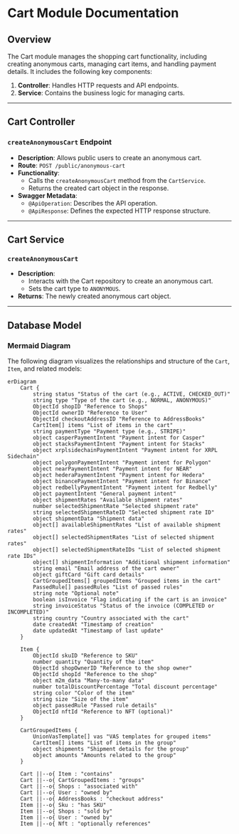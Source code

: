 # Cart Module Documentation

## Overview

The Cart module manages the shopping cart functionality, including creating anonymous carts, managing cart items, and handling payment details. It includes the following key components:

1. **Controller**: Handles HTTP requests and API endpoints.
2. **Service**: Contains the business logic for managing carts.

---

## Cart Controller

### `createAnonymousCart` Endpoint

- **Description**: Allows public users to create an anonymous cart.
- **Route**: `POST /public/anonymous-cart`
- **Functionality**:
  - Calls the `createAnonymousCart` method from the `CartService`.
  - Returns the created cart object in the response.
- **Swagger Metadata**:
  - `@ApiOperation`: Describes the API operation.
  - `@ApiResponse`: Defines the expected HTTP response structure.

---

## Cart Service

### `createAnonymousCart`

- **Description**: 
  - Interacts with the Cart repository to create an anonymous cart.
  - Sets the cart type to `ANONYMOUS`.
- **Returns**: The newly created anonymous cart object.

---

## Database Model

### Mermaid Diagram

The following diagram visualizes the relationships and structure of the `Cart`, `Item`, and related models:

```mermaid
erDiagram
    Cart {
        string status "Status of the cart (e.g., ACTIVE, CHECKED_OUT)"
        string type "Type of the cart (e.g., NORMAL, ANONYMOUS)"
        ObjectId shopID "Reference to Shops"
        ObjectId ownerID "Reference to User"
        ObjectId checkoutAddressID "Reference to AddressBooks"
        CartItem[] items "List of items in the cart"
        string paymentType "Payment type (e.g., STRIPE)"
        object casperPaymentIntent "Payment intent for Casper"
        object stacksPaymentIntent "Payment intent for Stacks"
        object xrplsidechainPaymentIntent "Payment intent for XRPL Sidechain"
        object polygonPaymentIntent "Payment intent for Polygon"
        object nearPaymentIntent "Payment intent for NEAR"
        object hederaPaymentIntent "Payment intent for Hedera"
        object binancePaymentIntent "Payment intent for Binance"
        object redbellyPaymentIntent "Payment intent for Redbelly"
        object paymentIntent "General payment intent"
        object shipmentRates "Available shipment rates"
        number selectedShipmentRate "Selected shipment rate"
        string selectedShipmentRateID "Selected shipment rate ID"
        object shipmentData "Shipment data"
        object[] availableShipmentRates "List of available shipment rates"
        object[] selectedShipmentRates "List of selected shipment rates"
        object[] selectedShipmentRateIDs "List of selected shipment rate IDs"
        object[] shipmentInformation "Additional shipment information"
        string email "Email address of the cart owner"
        object giftCard "Gift card details"
        CartGroupedItems[] groupedItems "Grouped items in the cart"
        PassedRule[] passedRules "List of passed rules"
        string note "Optional note"
        boolean isInvoice "Flag indicating if the cart is an invoice"
        string invoiceStatus "Status of the invoice (COMPLETED or INCOMPLETED)"
        string country "Country associated with the cart"
        date createdAt "Timestamp of creation"
        date updatedAt "Timestamp of last update"
    }

    Item {
        ObjectId skuID "Reference to SKU"
        number quantity "Quantity of the item"
        ObjectId shopOwnerID "Reference to the shop owner"
        ObjectId shopId "Reference to the shop"
        object m2m_data "Many-to-many data"
        number totalDiscountPercentage "Total discount percentage"
        string color "Color of the item"
        string size "Size of the item"
        object passedRule "Passed rule details"
        ObjectId nftId "Reference to NFT (optional)"
    }

    CartGroupedItems {
        UnionVasTemplate[] vas "VAS templates for grouped items"
        CartItem[] items "List of items in the group"
        object shipments "Shipment details for the group"
        object amounts "Amounts related to the group"
    }

    Cart ||--o{ Item : "contains"
    Cart ||--o{ CartGroupedItems : "groups"
    Cart ||--o{ Shops : "associated with"
    Cart ||--o{ User : "owned by"
    Cart ||--o{ AddressBooks : "checkout address"
    Item ||--o{ Sku : "has SKU"
    Item ||--o{ Shops : "sold by"
    Item ||--o{ User : "owned by"
    Item ||--o{ Nft : "optionally references"
